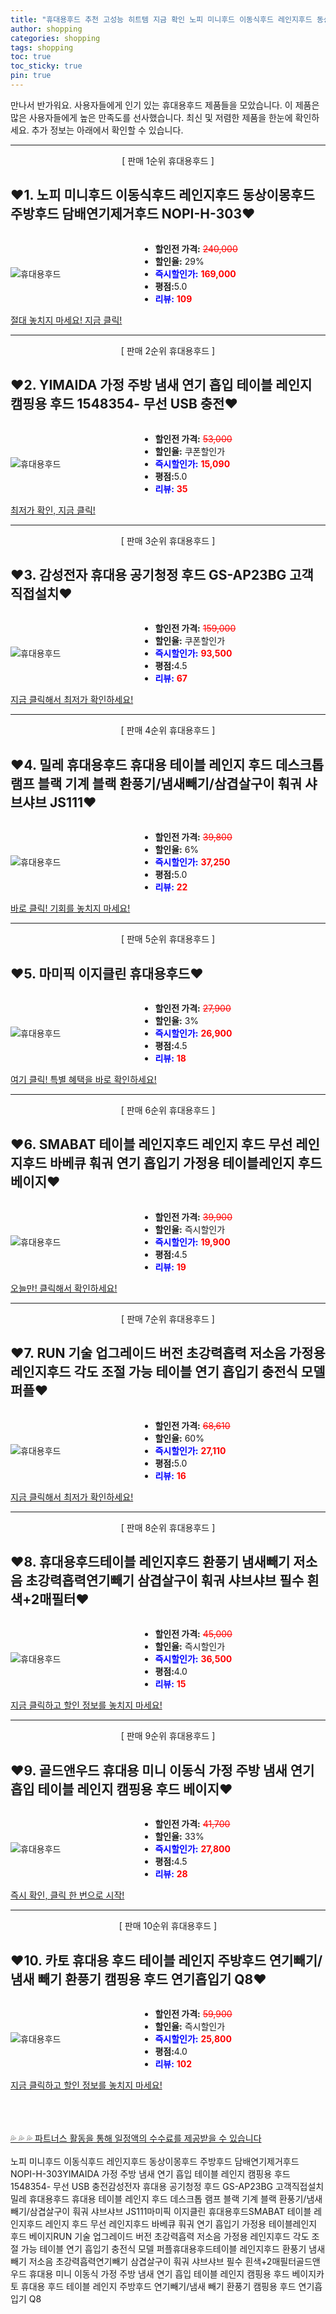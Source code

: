 ```yaml
---
title: "휴대용후드 추천 고성능 히트템 지금 확인 노피 미니후드 이동식후드 레인지후드 동상이몽후드"
author: shopping
categories: shopping
tags: shopping
toc: true
toc_sticky: true
pin: true
---
```

만나서 반가워요. 사용자들에게 인기 있는 휴대용후드 제품들을 모았습니다. 이 제품은 많은 사용자들에게 높은 만족도를 선사했습니다. 최신 및 저렴한 제품을 한눈에 확인하세요. 추가 정보는 아래에서 확인할 수 있습니다.

---
<p class="toplist" style="margin: 0 auto; display: block; width: fit-content;">[ 판매 1순위 휴대용후드 ]</p>

<h2><strong>❤️1. 노피 미니후드 이동식후드 레인지후드 동상이몽후드 주방후드 담배연기제거후드 NOPI-H-303❤️</strong></h2>

<div style="display: flex; align-items: center;">
    <div style="flex: 0.4;">
        <img src="https://thumbnail10.coupangcdn.com/thumbnails/remote/230x230ex/image/vendor_inventory/cc43/cf31ab38b9f158fbab1bd57be8388ea93910e4414b163c4a3865457a14ee.jpg" alt="휴대용후드" style="max-width: 100%;">
    </div>
    <div style="flex: 0.6; margin-left: 10px;">
        <ul>
            <li><strong>할인전 가격:</strong> <del style="color: red;">240,000</del></li>
            <li><strong>할인율:</strong> 29%</li>
            <li><span style='color:blue'><strong>즉시할인가:</strong></span> <span style='color:red'><strong>169,000</strong></span></li>
            <li><strong>평점:</strong>5.0</li>
            <li><span style='color:blue'><strong>리뷰:</strong></span> <span style='color:red'><strong>109</strong></span></li>
        </ul>
    </div>
</div>
<div class="center">
    <a href="https://William4Davisa.github.io?lptag=AF9450613&subid=githubio&pageKey=7897542857&traceid=V0-153&itemId=21635608033&vendorItemId=88686514159" class="myButton">
        절대 놓치지 마세요! 지금 클릭!
    </a>
</div>


---
<p class="toplist" style="margin: 0 auto; display: block; width: fit-content;">[ 판매 2순위 휴대용후드 ]</p>

<h2><strong>❤️2. YIMAIDA 가정 주방 냄새 연기 흡입 테이블 레인지 캠핑용 후드 1548354- 무선 USB 충전❤️</strong></h2>

<div style="display: flex; align-items: center;">
    <div style="flex: 0.4;">
        <img src="https://thumbnail7.coupangcdn.com/thumbnails/remote/230x230ex/image/vendor_inventory/ebec/94f441aabefd081ee4f0179674231fe130f8a94f387004d5d4fe772e7bf8.jpg" alt="휴대용후드" style="max-width: 100%;">
    </div>
    <div style="flex: 0.6; margin-left: 10px;">
        <ul>
            <li><strong>할인전 가격:</strong> <del style="color: red;">53,000</del></li>
            <li><strong>할인율:</strong> 쿠폰할인가</li>
            <li><span style='color:blue'><strong>즉시할인가:</strong></span> <span style='color:red'><strong>15,090</strong></span></li>
            <li><strong>평점:</strong>5.0</li>
            <li><span style='color:blue'><strong>리뷰:</strong></span> <span style='color:red'><strong>35</strong></span></li>
        </ul>
    </div>
</div>
<div class="center">
    <a href="https://William4Davisa.github.io?lptag=AF9450613&subid=githubio&pageKey=8165862832&traceid=V0-153&itemId=23301284718&vendorItemId=90333333388" class="myButton">
        최저가 확인, 지금 클릭!
    </a>
</div>


---
<p class="toplist" style="margin: 0 auto; display: block; width: fit-content;">[ 판매 3순위 휴대용후드 ]</p>

<h2><strong>❤️3. 감성전자 휴대용 공기청정 후드 GS-AP23BG 고객직접설치❤️</strong></h2>

<div style="display: flex; align-items: center;">
    <div style="flex: 0.4;">
        <img src="https://thumbnail9.coupangcdn.com/thumbnails/remote/230x230ex/image/retail/images/2024/01/23/13/3/c163a298-330e-4727-a6c6-09004cb20ff3.jpg" alt="휴대용후드" style="max-width: 100%;">
    </div>
    <div style="flex: 0.6; margin-left: 10px;">
        <ul>
            <li><strong>할인전 가격:</strong> <del style="color: red;">159,000</del></li>
            <li><strong>할인율:</strong> 쿠폰할인가</li>
            <li><span style='color:blue'><strong>즉시할인가:</strong></span> <span style='color:red'><strong>93,500</strong></span></li>
            <li><strong>평점:</strong>4.5</li>
            <li><span style='color:blue'><strong>리뷰:</strong></span> <span style='color:red'><strong>67</strong></span></li>
        </ul>
    </div>
</div>
<div class="center">
    <a href="https://William4Davisa.github.io?lptag=AF9450613&subid=githubio&pageKey=7851589080&traceid=V0-153&itemId=21402374265&vendorItemId=88458982479" class="myButton">
        지금 클릭해서 최저가 확인하세요!
    </a>
</div>


---
<p class="toplist" style="margin: 0 auto; display: block; width: fit-content;">[ 판매 4순위 휴대용후드 ]</p>

<h2><strong>❤️4. 밀레 휴대용후드 휴대용 테이블 레인지 후드 데스크톱 램프 블랙 기계 블랙 환풍기/냄새빼기/삼겹살구이 훠궈 샤브샤브 JS111❤️</strong></h2>

<div style="display: flex; align-items: center;">
    <div style="flex: 0.4;">
        <img src="https://thumbnail10.coupangcdn.com/thumbnails/remote/230x230ex/image/vendor_inventory/a09b/c5ef35aa6ae40253f317a14cf222e15840fbcd5982632233037c73e4f7c5.jpg" alt="휴대용후드" style="max-width: 100%;">
    </div>
    <div style="flex: 0.6; margin-left: 10px;">
        <ul>
            <li><strong>할인전 가격:</strong> <del style="color: red;">39,800</del></li>
            <li><strong>할인율:</strong> 6%</li>
            <li><span style='color:blue'><strong>즉시할인가:</strong></span> <span style='color:red'><strong>37,250</strong></span></li>
            <li><strong>평점:</strong>5.0</li>
            <li><span style='color:blue'><strong>리뷰:</strong></span> <span style='color:red'><strong>22</strong></span></li>
        </ul>
    </div>
</div>
<div class="center">
    <a href="https://William4Davisa.github.io?lptag=AF9450613&subid=githubio&pageKey=8023962708&traceid=V0-153&itemId=22423573062&vendorItemId=89468299921" class="myButton">
        바로 클릭! 기회를 놓치지 마세요!
    </a>
</div>


---
<p class="toplist" style="margin: 0 auto; display: block; width: fit-content;">[ 판매 5순위 휴대용후드 ]</p>

<h2><strong>❤️5. 마미픽 이지클린 휴대용후드❤️</strong></h2>

<div style="display: flex; align-items: center;">
    <div style="flex: 0.4;">
        <img src="https://thumbnail9.coupangcdn.com/thumbnails/remote/230x230ex/image/vendor_inventory/e878/f5335f9796dcea9942d0357e619da884b96085539906d3fa001b1e985dd9.jpg" alt="휴대용후드" style="max-width: 100%;">
    </div>
    <div style="flex: 0.6; margin-left: 10px;">
        <ul>
            <li><strong>할인전 가격:</strong> <del style="color: red;">27,900</del></li>
            <li><strong>할인율:</strong> 3%</li>
            <li><span style='color:blue'><strong>즉시할인가:</strong></span> <span style='color:red'><strong>26,900</strong></span></li>
            <li><strong>평점:</strong>4.5</li>
            <li><span style='color:blue'><strong>리뷰:</strong></span> <span style='color:red'><strong>18</strong></span></li>
        </ul>
    </div>
</div>
<div class="center">
    <a href="https://William4Davisa.github.io?lptag=AF9450613&subid=githubio&pageKey=7953525882&traceid=V0-153&itemId=21963952029&vendorItemId=89011684475" class="myButton">
        여기 클릭! 특별 혜택을 바로 확인하세요!
    </a>
</div>


---
<p class="toplist" style="margin: 0 auto; display: block; width: fit-content;">[ 판매 6순위 휴대용후드 ]</p>

<h2><strong>❤️6. SMABAT 테이블 레인지후드 레인지 후드 무선 레인지후드 바베큐 훠궈 연기 흡입기 가정용 테이블레인지 후드 베이지❤️</strong></h2>

<div style="display: flex; align-items: center;">
    <div style="flex: 0.4;">
        <img src="https://thumbnail8.coupangcdn.com/thumbnails/remote/230x230ex/image/vendor_inventory/2344/d28b700b255078968c2e2f1e6edac3065e5a41c136c99b7aaf3f33c8c97a.jpg" alt="휴대용후드" style="max-width: 100%;">
    </div>
    <div style="flex: 0.6; margin-left: 10px;">
        <ul>
            <li><strong>할인전 가격:</strong> <del style="color: red;">39,900</del></li>
            <li><strong>할인율:</strong> 즉시할인가</li>
            <li><span style='color:blue'><strong>즉시할인가:</strong></span> <span style='color:red'><strong>19,900</strong></span></li>
            <li><strong>평점:</strong>4.5</li>
            <li><span style='color:blue'><strong>리뷰:</strong></span> <span style='color:red'><strong>19</strong></span></li>
        </ul>
    </div>
</div>
<div class="center">
    <a href="https://William4Davisa.github.io?lptag=AF9450613&subid=githubio&pageKey=7699071278&traceid=V0-153&itemId=20608438022&vendorItemId=87767421025" class="myButton">
        오늘만! 클릭해서 확인하세요!
    </a>
</div>


---
<p class="toplist" style="margin: 0 auto; display: block; width: fit-content;">[ 판매 7순위 휴대용후드 ]</p>

<h2><strong>❤️7. RUN 기술 업그레이드 버전 초강력흡력 저소음 가정용 레인지후드 각도 조절 가능 테이블 연기 흡입기 충전식 모델 퍼플❤️</strong></h2>

<div style="display: flex; align-items: center;">
    <div style="flex: 0.4;">
        <img src="https://thumbnail8.coupangcdn.com/thumbnails/remote/230x230ex/image/vendor_inventory/2bd5/cf2ce19ab1a98fa21c7cc4ce3246becc288acd37194f9756bfb2009b2273.jpg" alt="휴대용후드" style="max-width: 100%;">
    </div>
    <div style="flex: 0.6; margin-left: 10px;">
        <ul>
            <li><strong>할인전 가격:</strong> <del style="color: red;">68,610</del></li>
            <li><strong>할인율:</strong> 60%</li>
            <li><span style='color:blue'><strong>즉시할인가:</strong></span> <span style='color:red'><strong>27,110</strong></span></li>
            <li><strong>평점:</strong>5.0</li>
            <li><span style='color:blue'><strong>리뷰:</strong></span> <span style='color:red'><strong>16</strong></span></li>
        </ul>
    </div>
</div>
<div class="center">
    <a href="https://William4Davisa.github.io?lptag=AF9450613&subid=githubio&pageKey=7934887642&traceid=V0-153&itemId=21839828605&vendorItemId=90784652931" class="myButton">
        지금 클릭해서 최저가 확인하세요!
    </a>
</div>


---
<p class="toplist" style="margin: 0 auto; display: block; width: fit-content;">[ 판매 8순위 휴대용후드 ]</p>

<h2><strong>❤️8. 휴대용후드테이블 레인지후드 환풍기 냄새빼기 저소음 초강력흡력연기빼기 삼겹살구이 훠궈 샤브샤브 필수 흰색+2매필터❤️</strong></h2>

<div style="display: flex; align-items: center;">
    <div style="flex: 0.4;">
        <img src="https://thumbnail10.coupangcdn.com/thumbnails/remote/230x230ex/image/vendor_inventory/49fd/5b3c2772f4bd5d9309a1bc6a11c9904ed3eeb9c7a04cff60a6fc1db1a6e8.jpg" alt="휴대용후드" style="max-width: 100%;">
    </div>
    <div style="flex: 0.6; margin-left: 10px;">
        <ul>
            <li><strong>할인전 가격:</strong> <del style="color: red;">45,000</del></li>
            <li><strong>할인율:</strong> 즉시할인가</li>
            <li><span style='color:blue'><strong>즉시할인가:</strong></span> <span style='color:red'><strong>36,500</strong></span></li>
            <li><strong>평점:</strong>4.0</li>
            <li><span style='color:blue'><strong>리뷰:</strong></span> <span style='color:red'><strong>15</strong></span></li>
        </ul>
    </div>
</div>
<div class="center">
    <a href="https://William4Davisa.github.io?lptag=AF9450613&subid=githubio&pageKey=7842936527&traceid=V0-153&itemId=21355323381&vendorItemId=88412914831" class="myButton">
        지금 클릭하고 할인 정보를 놓치지 마세요!
    </a>
</div>


---
<p class="toplist" style="margin: 0 auto; display: block; width: fit-content;">[ 판매 9순위 휴대용후드 ]</p>

<h2><strong>❤️9. 골드앤우드 휴대용 미니 이동식 가정 주방 냄새 연기 흡입 테이블 레인지 캠핑용 후드 베이지❤️</strong></h2>

<div style="display: flex; align-items: center;">
    <div style="flex: 0.4;">
        <img src="https://thumbnail8.coupangcdn.com/thumbnails/remote/230x230ex/image/vendor_inventory/40ac/8ad57aae9bdd39c35342fa665447306e6cfcf126a341cad1d9fe284ba887.png" alt="휴대용후드" style="max-width: 100%;">
    </div>
    <div style="flex: 0.6; margin-left: 10px;">
        <ul>
            <li><strong>할인전 가격:</strong> <del style="color: red;">41,700</del></li>
            <li><strong>할인율:</strong> 33%</li>
            <li><span style='color:blue'><strong>즉시할인가:</strong></span> <span style='color:red'><strong>27,800</strong></span></li>
            <li><strong>평점:</strong>4.5</li>
            <li><span style='color:blue'><strong>리뷰:</strong></span> <span style='color:red'><strong>28</strong></span></li>
        </ul>
    </div>
</div>
<div class="center">
    <a href="https://William4Davisa.github.io?lptag=AF9450613&subid=githubio&pageKey=8087939191&traceid=V0-153&itemId=22933424207&vendorItemId=89967775746" class="myButton">
        즉시 확인, 클릭 한 번으로 시작!
    </a>
</div>


---
<p class="toplist" style="margin: 0 auto; display: block; width: fit-content;">[ 판매 10순위 휴대용후드 ]</p>

<h2><strong>❤️10. 카토 휴대용 후드 테이블 레인지 주방후드 연기빼기/냄새 빼기 환풍기 캠핑용 후드 연기흡입기 Q8❤️</strong></h2>

<div style="display: flex; align-items: center;">
    <div style="flex: 0.4;">
        <img src="https://thumbnail7.coupangcdn.com/thumbnails/remote/230x230ex/image/vendor_inventory/5dd3/f8dfd2ddad8d2504bdc17dc354333134bf8fc83009ac90642a144c25ae08.jpg" alt="휴대용후드" style="max-width: 100%;">
    </div>
    <div style="flex: 0.6; margin-left: 10px;">
        <ul>
            <li><strong>할인전 가격:</strong> <del style="color: red;">59,900</del></li>
            <li><strong>할인율:</strong> 즉시할인가</li>
            <li><span style='color:blue'><strong>즉시할인가:</strong></span> <span style='color:red'><strong>25,800</strong></span></li>
            <li><strong>평점:</strong>4.0</li>
            <li><span style='color:blue'><strong>리뷰:</strong></span> <span style='color:red'><strong>102</strong></span></li>
        </ul>
    </div>
</div>
<div class="center">
    <a href="https://William4Davisa.github.io?lptag=AF9450613&subid=githubio&pageKey=7750345376&traceid=V0-153&itemId=20874683646&vendorItemId=87941948667" class="myButton">
        지금 클릭하고 할인 정보를 놓치지 마세요!
    </a>
</div>

<br><br><br>[💦 💦 💦 파트너스 활동을 통해 일정액의 수수료를 제공받을 수 있습니다](https://link.coupang.com/a/bcpT2c)<br><br>노피 미니후드 이동식후드 레인지후드 동상이몽후드 주방후드 담배연기제거후드 NOPI-H-303YIMAIDA 가정 주방 냄새 연기 흡입 테이블 레인지 캠핑용 후드 1548354- 무선 USB 충전감성전자 휴대용 공기청정 후드 GS-AP23BG 고객직접설치밀레 휴대용후드 휴대용 테이블 레인지 후드 데스크톱 램프 블랙 기계 블랙 환풍기/냄새빼기/삼겹살구이 훠궈 샤브샤브 JS111마미픽 이지클린 휴대용후드SMABAT 테이블 레인지후드 레인지 후드 무선 레인지후드 바베큐 훠궈 연기 흡입기 가정용 테이블레인지 후드 베이지RUN 기술 업그레이드 버전 초강력흡력 저소음 가정용 레인지후드 각도 조절 가능 테이블 연기 흡입기 충전식 모델 퍼플휴대용후드테이블 레인지후드 환풍기 냄새빼기 저소음 초강력흡력연기빼기 삼겹살구이 훠궈 샤브샤브 필수 흰색+2매필터골드앤우드 휴대용 미니 이동식 가정 주방 냄새 연기 흡입 테이블 레인지 캠핑용 후드 베이지카토 휴대용 후드 테이블 레인지 주방후드 연기빼기/냄새 빼기 환풍기 캠핑용 후드 연기흡입기 Q8